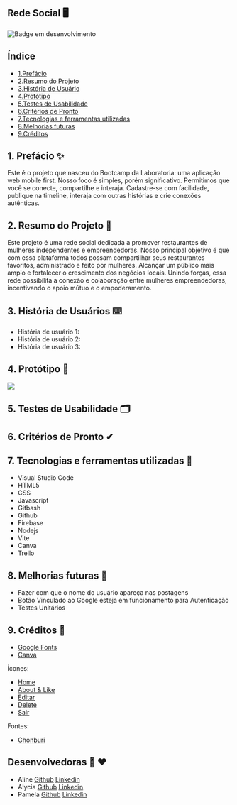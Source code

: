 ## Rede Social 🖥 

![Badge em desenvolvimento](http://img.shields.io/static/v1?label=STATUS&message=EM%20DESENVOLVIMENTO&color=GREEN&style=for-the-badge)

## Índice 

* [1.Prefácio](#1-prefácio)
* [2.Resumo do Projeto](#2-resumo-do-projeto)
* [3.História de Usuário](#3-historia-de-usuario)
* [4.Protótipo](#4-protótipo)
* [5.Testes de Usabilidade](#5-testes-de-usabilidade)
* [6.Critérios de Pronto](#6-critérios-de-pronto)
* [7.Tecnologias e ferramentas utilizadas](#8-tecnologias-e-ferramentas-utilizadas)
* [8.Melhorias futuras](#9-melhorias-futuras)
* [9.Créditos](#10-creditos)

  
## 1. Prefácio ✨ 
Este é o projeto que nasceu do Bootcamp da Laboratoria: uma aplicação
web mobile first. Nosso foco é simples, porém significativo. Permitimos
que você se conecte, compartilhe e interaja. Cadastre-se com facilidade,
publique na timeline, interaja com outras histórias e crie conexões
autênticas.


## 2. Resumo do Projeto 📝
Este projeto é uma rede social dedicada a promover restaurantes
de mulheres independentes e empreendedoras. Nosso principal
objetivo é que com essa plataforma todos possam
compartilhar seus restaurantes favoritos, administrado e
feito por mulheres. Alcançar um público mais amplo
e fortalecer o crescimento dos negócios locais. Unindo forças,
essa rede possibilita a conexão e colaboração entre mulheres
empreendedoras, incentivando o apoio mútuo e o empoderamento.


## 3. História de Usuários ⌨️
*  História de usuário 1: 
*  História de usuário 2: 
*  História de usuário 3:

  
## 4. Protótipo 🎨

<img src="./src\img\1.png"/>

## 5. Testes de Usabilidade 🗂


## 6. Critérios de Pronto ✔

## 7. Tecnologias e ferramentas utilizadas 🔨
* Visual Studio Code
* HTML5
* CSS
* Javascript
* Gitbash
* Github
* Firebase
* Nodejs
* Vite
* Canva
* Trello

## 8. Melhorias futuras 🚀
* Fazer com que o nome do usuário apareça nas postagens 
* Botão Vinculado ao Google esteja em funcionamento para Autenticação
* Testes Unitários

## 9. Créditos 🔗
* [Google Fonts](https://fonts.google.com/icons)
* [Canva](https://www.canva.com/)

Ícones: 

* [Home](https://fonts.google.com/icons?icon.query=home&selected=Material+Symbols+Outlined:home:FILL@0;wght@400;GRAD@0;opsz@24)
* [About & Like](https://fonts.google.com/icons?icon.query=like&selected=Material+Symbols+Outlined:favorite:FILL@0;wght@400;GRAD@0;opsz@24)
* [Editar](https://fonts.google.com/icons?icon.query=edit&selected=Material+Symbols+Outlined:edit:FILL@0;wght@400;GRAD@0;opsz@24)
* [Delete](https://fonts.google.com/icons?selected=Material+Symbols+Outlined:delete:FILL@0;wght@400;GRAD@0;opsz@24&icon.query=delete)
* [Sair](https://fonts.google.com/icons?icon.query=logout&selected=Material+Symbols+Outlined:logout:FILL@0;wght@400;GRAD@0;opsz@24)

Fontes:
* [Chonburi](https://fonts.google.com/specimen/Chonburi)
  
## Desenvolvedoras 🤝 ❤️
* Aline  [Github](https://github.com/aliun1) [Linkedin](https://www.linkedin.com/in/alinejvieira/)
* Alycia [Github](https://github.com/alycia00) [Linkedin](https://www.linkedin.com/in/alyciag2004/)
* Pamela [Github](https://github.com/PamelitaDandolo) [Linkedin](https://www.linkedin.com/in/pameladandolo/)
